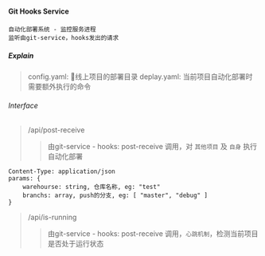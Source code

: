 #### Git Hooks Service

    自动化部署系统 - 监控服务进程
    监听由git-service，hooks发出的请求

##### Explain

> config.yaml: 线上项目的部署目录
> deplay.yaml: 当前项目自动化部署时需要额外执行的命令


###### Interface 

> /api/post-receive
>> 由git-service - hooks: post-receive 调用，对 `其他项目` 及 `自身` 执行自动化部署
    
    Content-Type: application/json
    params: {
        warehourse: string, 仓库名称, eg: "test"
        branchs: array, push的分支, eg: [ "master", "debug" ]
    }

> /api/is-running
>> 由git-service - hooks: post-receive 调用，`心跳机制`，检测当前项目是否处于运行状态




